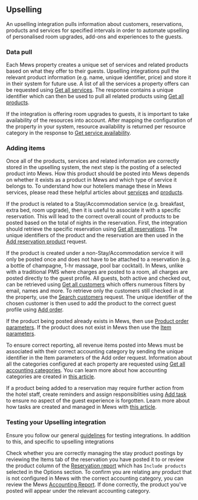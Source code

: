 ## Upselling

An upselling integration pulls information about customers, reservations, products and services for specified intervals in order to automate upselling of personalised room upgrades, add-ons and experiences to the guests.

### Data pull

Each Mews property creates a unique set of services and related products based on what they offer to their guests. Upselling integrations pull the relevant product information (e.g. name, unique identifier, price) and store it in their system for future use. A list of all the services a property offers can be requested using [Get all services](../operations/services.md#get-all-services). The response contains a unique identifier which can then be used to pull all related products using [Get all products](../operations/services.md#get-all-products). 

If the integration is offering room upgrades to guests, it is important to take availability of the resources into account. After mapping the configuration of the property in your system, resource availability is returned per resource category in the response to [Get service availability](../operations/services.md#get-service-availability).

### Adding items
Once all of the products, services and related information are correctly stored in the upselling system, the next step is the posting of a selected product into Mews. How this product should be posted into Mews depends on whether it exists as a product in Mews and which type of service it belongs to. To understand how our hoteliers manage these in Mews services, please read these helpful articles about [services](https://intercom.help/mews-systems/en/articles/4244364-understanding-services) and [products](https://intercom.help/mews-systems/en/articles/4244370-create-or-delete-a-product).

If the product is related to a Stay/Accommodation service (e.g. breakfast, extra bed, room upgrade), then it is useful to associate it with a specific reservation. This will lead to the correct overall count of products to be posted based on the total of nights in the reservation. First, the integration should retrieve the specific reservation using [Get all reservations](../operations/reservations.md#get-all-reservations). The unique identifiers of the product and the reservation are then used in the [Add reservation product](../operations/reservations.md#add-reservation-product) request. 

If the product is created under a non-Stay/Accommodation service it will only be posted once and does not have to be attached to a reservation (e.g. a bottle of champagne, 1-hr massage, pool bar cocktail). In Mews, unlike with a traditional PMS where charges are posted to a room, all charges are posted directly to the guest profile. All guests, both active and checked out, can be retrieved using [Get all customers](../operations/customers.md#get-all-customers) which offers numerous filters by email, names and more. To retrieve only the customers still checked in at the property, use the [Search customers](../operations/customers.md#search-customers) request. The unique identifier of the chosen customer is then used to add the product to the correct guest profile using [Add order](../operations/services.md#add-order).

If the product being posted already exists in Mews, then use [Product order parameters](../operations/services.md#product-order-parameters). If the product does not exist in Mews then use the [Item parameters](../operations/services.md#item-parameters).

To ensure correct reporting, all revenue items posted into Mews must be associated with their correct accounting category by sending the unique identifier in the Item parameters of the Add order request. Information about all the categories configured at each property are requested using [Get all accounting categories](../operations/finance.md#get-all-accounting-categories). You can learn more about how accounting categories are created in [this article](https://intercom.help/mews-systems/en/articles/4244319-create-an-accounting-category).

If a product being added to a reservation may require further action from the hotel staff, create reminders and assign responsiblities using [Add task](../operations/enterprises.md#add-task) to ensure no aspect of the guest experience is forgotten. Learn more about how tasks are created and managed in Mews with [this article](https://intercom.help/mews-systems/en/articles/4245631-create-and-manage-tasks).

### Testing your Upselling integration

Ensure you follow our general [guidelines](../guidelines.md) for testing integrations. In addition to this, and specific to upselling integrations

Check whether you are correctly managing the stay product postings by reviewing the Items tab of the reservation you have posted it to or review the product column of the [Reservation report](https://intercom.help/mews-systems/en/articles/4245884-reservation-report) which has `Include products` selected in the Options section. To confirm you are relating any product that is not configured in Mews with the correct accounting category, you can review the Mews [Accounting Report](https://intercom.help/mews-systems/en/articles/4245918-accounting-report). If done correctly, the product you've posted will appear under the relevant accounting category.  
